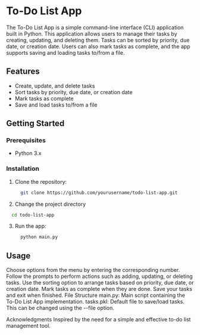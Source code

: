 # To-Do List App

The To-Do List App is a simple command-line interface (CLI) application built in Python. This application allows users to manage their tasks by creating, updating, and deleting them. Tasks can be sorted by priority, due date, or creation date. Users can also mark tasks as complete, and the app supports saving and loading tasks to/from a file.

## Features

- Create, update, and delete tasks
- Sort tasks by priority, due date, or creation date
- Mark tasks as complete
- Save and load tasks to/from a file

## Getting Started

### Prerequisites

- Python 3.x

### Installation

1. Clone the repository:

   ```bash
     git clone https://github.com/yourusername/todo-list-app.git
   ```
2. Change the project directory

  ```bash
    cd todo-list-app
  ```
3. Run the app:

   ```bash
     python main.py
   ```

## Usage
Choose options from the menu by entering the corresponding number.
Follow the prompts to perform actions such as adding, updating, or deleting tasks.
Use the sorting option to arrange tasks based on priority, due date, or creation date.
Mark tasks as complete when they are done.
Save your tasks and exit when finished.
File Structure
main.py: Main script containing the To-Do List App implementation.
tasks.pkl: Default file to save/load tasks. This can be changed using the --file option.

Acknowledgments
Inspired by the need for a simple and effective to-do list management tool.
